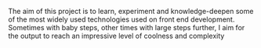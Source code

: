 The aim of this project is to learn, experiment and knowledge-deepen some of the most widely used technologies used on front end development. Sometimes with baby steps, other times with large steps further, I aim for the output to reach an impressive level of coolness and complexity
